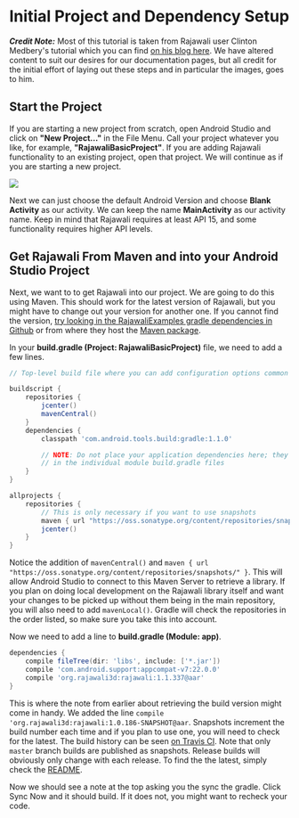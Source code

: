 # Initial Project and Dependency Setup

**_Credit Note:_** Most of this tutorial is taken from Rajawali user Clinton Medbery's tutorial which you can find [on his blog here](http://www.clintonmedbery.com/?p=59). We have altered content to suit our desires for our documentation pages, but all credit for the initial effort of laying out these steps and in particular the images, goes to him.

## Start the Project
If you are starting a new project from scratch, open Android Studio and click on **"New Project..."** in the File Menu. Call your project whatever you like, for example, **"RajawaliBasicProject"**. If you are adding Rajawali functionality to an existing project, open that project. We will continue as if you are starting a new project.

![](http://i0.wp.com/www.clintonmedbery.com/wp-content/uploads/2015/04/Screen-Shot-2015-04-06-at-11.56.15-AM.png)

Next we can just choose the default Android Version and choose **Blank Activity** as our activity. We can keep the name **MainActivity** as our activity name. Keep in mind that Rajawali requires at least API 15, and some functionality requires higher API levels.

## Get Rajawali From Maven and into your Android Studio Project

Next, we want to to get Rajawali into our project. We are going to do this using Maven. This should work for the latest version of Rajawali, but you might have to change out your version for another one. If you cannot find the version, [try looking in the RajawaliExamples gradle dependencies in Github](https://github.com/Rajawali/RajawaliExamples/blob/master/deps.gradle) or from where they host the [Maven package](https://oss.sonatype.org/#nexus-search;quick~rajawali).

In your **build.gradle (Project: RajawaliBasicProject)** file, we need to add a few lines.
```gradle
// Top-level build file where you can add configuration options common to all sub-projects/modules.

buildscript {
    repositories {
        jcenter()
        mavenCentral()
    }
    dependencies {
        classpath 'com.android.tools.build:gradle:1.1.0'

        // NOTE: Do not place your application dependencies here; they belong
        // in the individual module build.gradle files
    }
}

allprojects {
    repositories {
        // This is only necessary if you want to use snapshots
        maven { url "https://oss.sonatype.org/content/repositories/snapshots/" }
        jcenter()
    }
}
```

Notice the addition of  `mavenCentral()` and `maven { url "https://oss.sonatype.org/content/repositories/snapshots/" }`. This will allow Android Studio to connect to this Maven Server to retrieve a library. If you plan on doing local development on the Rajawali library itself and want your changes to be picked up without them being in the main repository, you will also need to add `mavenLocal()`. Gradle will check the repositories in the order listed, so make sure you take this into account.

Now we need to add a line to **build.gradle (Module: app)**.

```gradle
dependencies {
    compile fileTree(dir: 'libs', include: ['*.jar'])
    compile 'com.android.support:appcompat-v7:22.0.0'
    compile 'org.rajawali3d:rajawali:1.1.337@aar'
}
```

This is where the note from earlier about retrieving the build version might come in handy. We added the line `compile 'org.rajawali3d:rajawali:1.0.186-SNAPSHOT@aar`. Snapshots increment the build number each time and if you plan to use one, you will need to check for the latest. The build history can be seen [on Travis CI](https://travis-ci.org/Rajawali/Rajawali/builds). Note that only `master` branch builds are published as snapshots. Release builds will obviously only change with each release. To find the the latest, simply check the [README](https://github.com/Rajawali/Rajawali/blob/master/README.md).

Now we should see a note at the top asking you the sync the gradle. Click Sync Now and it should build. If it does not, you might want to recheck your code.
